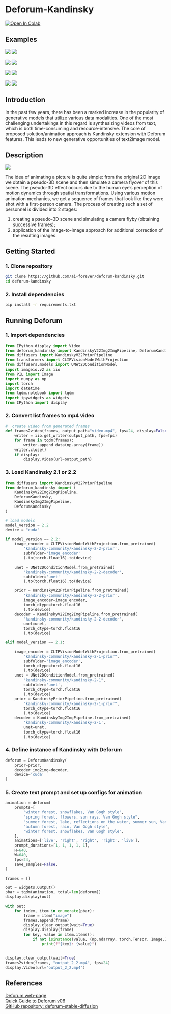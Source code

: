 # Deforum-Kandinsky
<p align="left">
    <a target="_blank" href="https://colab.research.google.com/drive/1V0E_nM8bxOhVPBXP-J9jCbeAaNAYsI9v?usp=sharing">
      <img src="https://colab.research.google.com/assets/colab-badge.svg" alt="Open In Colab"/>
    </a>
</p> 

## Examples
<p>
    <img src="https://github.com/ai-forever/deforum-kandinsky/assets/69383296/ec1eebb9-f29d-420b-b4d6-30fb995a877c"/>
    <img src="https://github.com/ai-forever/deforum-kandinsky/assets/69383296/084f2bd6-ff45-4e45-9ca1-4842621c6677"/>
</p>
<p>
    <img src="https://github.com/ai-forever/deforum-kandinsky/assets/69383296/e828079e-5f6b-4fb9-9838-74b22c57ed0d"/>
    <img src="https://github.com/ai-forever/deforum-kandinsky/assets/69383296/92811a89-d6d0-4034-aceb-b57afdb86f81"/>
</p>
<p>
    <img src="https://github.com/ai-forever/deforum-kandinsky/assets/69383296/2f340b78-a081-429f-9eec-6db640f76281"/>
    <img src="https://github.com/ai-forever/deforum-kandinsky/assets/69383296/9bdbc6c3-328a-41a1-adb4-f6776bb71f40"/>
</p>
<p>
    <img src="https://github.com/ai-forever/deforum-kandinsky/assets/69383296/8825740d-91d8-4908-8d03-ec1df8695f45"/>
    <img src="https://github.com/ai-forever/deforum-kandinsky/assets/69383296/103936ef-4936-4a77-ac06-86009a5fda62"/>
</p>      

## Introduction
<p>
In the past few years, there has been a marked increase in the popularity of generative models that utilize various data modalities. One of the most challenging undertakings in this regard is synthesizing videos from text, which is both time-consuming and resource-intensive. The core of proposed solution/animation approach is Kandinsky extension with Deforum features. This leads to new generative opportunities of text2image model.
</p>

## Description
<img src="https://github.com/ai-forever/deforum-kandinsky/assets/69383296/ca3b3f41-ab71-48c5-a0e5-64bcc41475b7"/>
<p>
The idea of animating a picture is quite simple: from the original 2D image we obtain a pseudo-3D scene and then simulate a camera flyover of this scene. The pseudo-3D effect occurs due to the human eye’s perception of motion dynamics through spatial transformations. Using various motion animation mechanics, we get a sequence of frames that look like they were shot with a first-person camera. The process of creating such a set of personnel is divided into 2 stages:
<ol>
  <li>creating a pseudo-3D scene and simulating a camera flyby (obtaining successive frames);</li>
  <li>application of the image-to-image approach for additional correction of the resulting images.</li>
</ol>

</p>

## Getting Started

### 1. Clone repository
```bash
git clone https://github.com/ai-forever/deforum-kandinsky.git
cd deforum-kandinsky
```

### 2. Install dependencies
```bash
pip install -r requirements.txt
```

## Running Deforum
### 1. Import dependencies
```python
from IPython.display import Video
from deforum_kandinsky import KandinskyV22Img2ImgPipeline, DeforumKandinsky
from diffusers import KandinskyV22PriorPipeline
from transformers import CLIPVisionModelWithProjection
from diffusers.models import UNet2DConditionModel
import imageio.v2 as iio
from PIL import Image
import numpy as np
import torch
import datetime
from tqdm.notebook import tqdm
import ipywidgets as widgets
from IPython import display
```

### 2. Convert list frames to mp4 video
```python
#  create video from generated frames
def frames2video(frames, output_path="video.mp4", fps=24, display=False):
    writer = iio.get_writer(output_path, fps=fps)
    for frame in tqdm(frames):
        writer.append_data(np.array(frame))
    writer.close()
    if display:
        display.Video(url=output_path)
```

### 3. Load Kandinsky 2.1 or 2.2 
```python
from diffusers import KandinskyV22PriorPipeline
from deforum_kandinsky import (
    KandinskyV22Img2ImgPipeline, 
    DeforumKandinsky,  
    KandinskyImg2ImgPipeline, 
    DeforumKandinsky
)

# load models
model_version = 2.2
device = "cuda"

if model_version == 2.2:
    image_encoder = CLIPVisionModelWithProjection.from_pretrained(
        'kandinsky-community/kandinsky-2-2-prior', 
        subfolder='image_encoder'
        ).to(torch.float16).to(device)

    unet = UNet2DConditionModel.from_pretrained(
        'kandinsky-community/kandinsky-2-2-decoder', 
        subfolder='unet'
        ).to(torch.float16).to(device)

    prior = KandinskyV22PriorPipeline.from_pretrained(
        'kandinsky-community/kandinsky-2-2-prior', 
        image_encoder=image_encoder, 
        torch_dtype=torch.float16
        ).to(device)
    decoder = KandinskyV22Img2ImgPipeline.from_pretrained(
        'kandinsky-community/kandinsky-2-2-decoder', 
        unet=unet, 
        torch_dtype=torch.float16
        ).to(device)

elif model_version == 2.1: 

    image_encoder = CLIPVisionModelWithProjection.from_pretrained(
        "kandinsky-community/kandinsky-2-1-prior", 
        subfolder='image_encoder',
        torch_dtype=torch.float16
        ).to(device)
    unet = UNet2DConditionModel.from_pretrained(
        "kandinsky-community/kandinsky-2-1", 
        subfolder='unet',
        torch_dtype=torch.float16
        ).to(device)
    prior = KandinskyPriorPipeline.from_pretrained(
        "kandinsky-community/kandinsky-2-1-prior", 
        torch_dtype=torch.float16
        ).to(device)
    decoder = KandinskyImg2ImgPipeline.from_pretrained(
        'kandinsky-community/kandinsky-2-1', 
        unet=unet, 
        torch_dtype=torch.float16
        ).to(device)
```

### 4. Define instance of Kandinsky with Deforum
```python
deforum = DeforumKandinsky(
    prior=prior,
    decoder_img2img=decoder,
    device='cuda'
)
```

### 5. Create text prompt and set up configs for animation
```python   
animation = deforum(
    prompts=[
        "winter forest, snowflakes, Van Gogh style",
        "spring forest, flowers, sun rays, Van Gogh style",
        "summer forest, lake, reflections on the water, summer sun, Van Gogh style",
        "autumn forest, rain, Van Gogh style",
        "winter forest, snowflakes, Van Gogh style",
    ], 
    animations=['live', 'right', 'right', 'right', 'live'], 
    prompt_durations=[1, 1, 1, 1, 1],
    H=640,
    W=640,
    fps=24,
    save_samples=False,
)

frames = []

out = widgets.Output()
pbar = tqdm(animation, total=len(deforum))
display.display(out)

with out:
    for index, item in enumerate(pbar):
        frame = item["image"]
        frames.append(frame)
        display.clear_output(wait=True) 
        display.display(frame)
        for key, value in item.items():
            if not isinstance(value, (np.ndarray, torch.Tensor, Image.Image)):
                print(f"{key}: {value}")
            

display.clear_output(wait=True) 
frames2video(frames, "output_2_2.mp4", fps=24)
display.Video(url="output_2_2.mp4")
```

## References
<a href="https://deforum.github.io/">Deforum web-page</a>
</br>
<a href="https://docs.google.com/document/d/1RrQv7FntzOuLg4ohjRZPVL7iptIyBhwwbcEYEW2OfcI/edit#heading=h.7z6glzthkva2)https://docs.google.com/document/d/1RrQv7FntzOuLg4ohjRZPVL7iptIyBhwwbcEYEW2OfcI/edit#heading=h.7z6glzthkva2">Quick Guide to Deforum v06</a>
</br>
<a href="https://github.com/deforum-art/deforum-stable-diffusion">GitHub repository: deforum-stable-diffusion</a>
</br>

